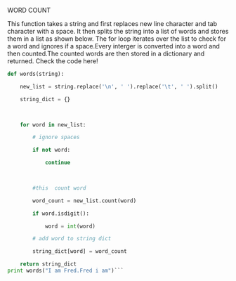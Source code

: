 WORD COUNT

This function takes a string and first replaces new line character and tab character with a space.
It then splits the string into a list of words and stores them in a list as shown below.
The for loop iterates over the list to check for a word and ignores if a space.Every interger is converted into a word and then counted.The counted words are then stored in a dictionary and returned.
Check the code here!

```python
def words(string):  

    new_list = string.replace('\n', ' ').replace('\t', ' ').split()  

    string_dict = {}

    

    for word in new_list:

        # ignore spaces

        if not word:

            continue

        

        #this  count word

        word_count = new_list.count(word)

        if word.isdigit():      

            word = int(word)

        # add word to string dict

        string_dict[word] = word_count

    return string_dict  
print words("I am Fred.Fred i am")```
